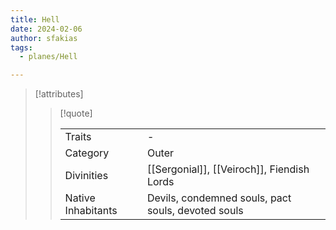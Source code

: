 ```yaml
---
title: Hell
date: 2024-02-06
author: sfakias
tags:
  - planes/Hell

---
```

> [!attributes]
> 
> > [!quote]
> >
> > | | |
> > | --- | --- |
> > | Traits | - |
> > | Category | Outer |
> > | Divinities | [[Sergonial]], [[Veiroch]], Fiendish Lords |
> > | Native Inhabitants | Devils, condemned souls, pact souls, devoted souls |